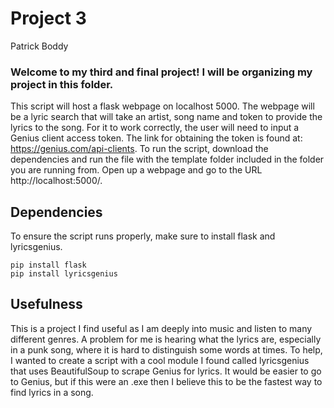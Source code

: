 # Project 3

Patrick Boddy

### Welcome to my third and final project! I will be organizing my project in this folder.

This script will host a flask webpage on localhost 5000. The webpage will be a lyric search that will take an artist, song name and token to provide the lyrics to the song. For it to work correctly, the user will need to input a Genius client access token. The link for obtaining the token is found at: https://genius.com/api-clients. To run the script, download the dependencies and run the file with the template folder included in the folder you are running from. Open up a webpage and go to the URL http://localhost:5000/. 

## Dependencies
To ensure the script runs properly, make sure to install flask and lyricsgenius. 

`pip install flask`  
`pip install lyricsgenius`

## Usefulness

This is a project I find useful as I am deeply into music and listen to many different genres. A problem for me is hearing what the lyrics are, especially in a punk song, where it is hard to distinguish some words at times. To help, I wanted to create a script with a cool module I found called lyricsgenius that uses BeautifulSoup to scrape Genius for lyrics. It would be easier to go to Genius, but if this were an .exe then I believe this to be the fastest way to find lyrics in a song. 